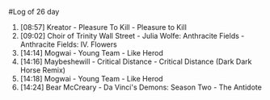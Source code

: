 #Log of 26 day

1. [08:57] Kreator - Pleasure To Kill - Pleasure to Kill
1. [09:02] Choir of Trinity Wall Street - Julia Wolfe: Anthracite Fields - Anthracite Fields: IV. Flowers
1. [14:14] Mogwai - Young Team - Like Herod
1. [14:16] Maybeshewill - Critical Distance - Critical Distance (Dark Dark Horse Remix)
1. [14:18] Mogwai - Young Team - Like Herod
1. [14:24] Bear McCreary - Da Vinci's Demons: Season Two - The Antidote
